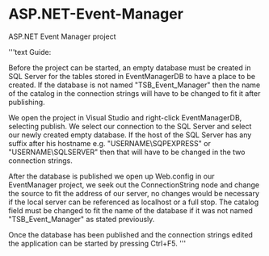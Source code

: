 # ASP.NET-Event-Manager
ASP.NET Event Manager project

'''text
Guide:

Before the project can be started, an empty database
must be created in SQL Server for the tables stored
in EventManagerDB to have a place to be created.
If the database is not named "TSB_Event_Manager" then
the name of the catalog in the connection strings will
have to be changed to fit it after publishing.

We open the project in Visual Studio and right-click
EventManagerDB, selecting publish. We select our connection
to the SQL Server and select our newly created empty database.
If the host of the SQL Server has any suffix after his hostname
e.g. "USERNAME\SQPEXPRESS" or "USERNAME\SQLSERVER" then that will have
to be changed in the two connection strings.

After the database is published we open up Web.config in our EventManager
project, we seek out the ConnectionString node and change the source to fit
the address of our server, no changes would be necessary if the local server
can be referenced as localhost or a full stop. The catalog field must be 
changed to fit the name of the database if it was not named "TSB_Event_Manager"
as stated previously.

Once the database has been published and the connection strings edited the 
application can be started by pressing Ctrl+F5.
'''
